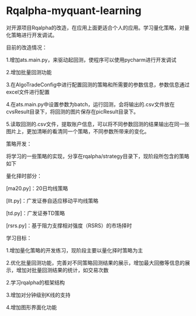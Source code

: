 # Rqalpha-myquant-learning
对开源项目Rqalpha的改造，在应用上面更适合个人的应用。学习量化策略，对量化策略进行开发调试。

目前的改造情况：

1.增加ats.main.py，来驱动起回测，使程序可以使用pycharm进行开发调试

2.增加批量回测功能

3.在AlgoTradeConfig中进行配置回测的策略和所需要的参数信息，参数信息通过excel文件进行配置

4.在ats.main.py中设置参数为batch，运行回测，会将输出的.csv文件放在cvsResult目录下，将回测的图片保存在picResult目录下。

5.读取回测的.csv文件，提取账户信息，可以将不同参数回测的结果输出在同一张图片上，更加清晰的看清同一个策略，不同参数所带来的变化。

策略开发：

将学习的一些策略的实现，分享在rqalpha/strategy目录下，现阶段所包含的策略如下

量化择时部分：

[ma20.py]：20日均线策略

[llt.py]：广发证券自适应移动平均线策略

[td.py]：广发证券TD策略

[rsrs.py]：基于阻力支撑相对强度（RSRS）的市场择时


学习目标：

1.增加量化策略的开发练习，现阶段主要以量化择时策略为主

2.优化批量回测功能，完善对不同策略回测结果的展示，增加最大回撤等信息的展示，增加对批量回测结果的统计，如交易次数

2.学习rqalpha的框架结构

3.增加对分钟级别K线的支持

4.增加图形界面化功能



